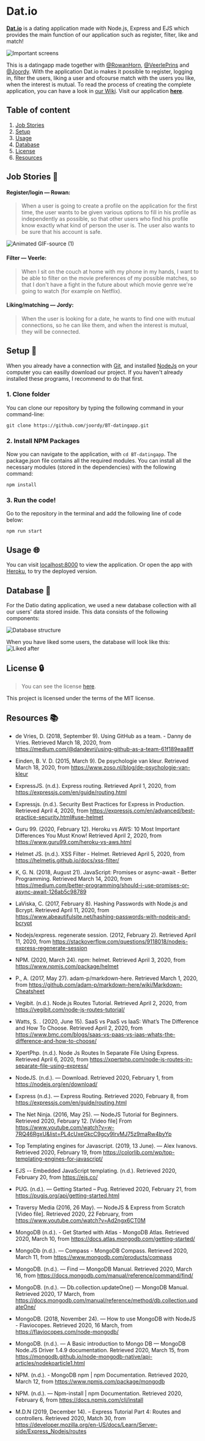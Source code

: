 # Dat.io

**[Dat.io](https://bt-datingapp.herokuapp.com/)** is a dating application made with Node.js, Express and EJS which provides the main function of our application such as register, filter, like and match!

![Important screens](https://user-images.githubusercontent.com/48051912/79166750-22eb0880-7de6-11ea-9dc1-378b769ee34b.png)

This is a datingapp made together with [@RowanHorn](https://github.com/rowanhorn1412), [@VeerlePrins](https://github.com/veerleprins) and [@Joordy](https://github.com/joordy). With the application Dat.io makes it possible to register, logging in, filter the users, liking a user and ofcourse match with the users you like, when the interest is mutual. To read the process of creating the complete application, you can have a look in [our Wiki](https://github.com/joordy/BT-datingapp/wiki). Visit our application **[here](https://bt-datingapp.herokuapp.com/)**.

## Table of content

1. [Job Stories](#job-stories)
2. [Setup](#setup)
3. [Usage](#usage)
4. [Database](#database)
5. [License](#license)
6. [Resources](#resources)

## Job Stories :speech_balloon:

#### Register/login — Rowan:

> When a user is going to create a profile on the application for the first time, the user wants to be given various options to fill in his profile as independently as possible, so that other users who find his profile know exactly what kind of person the user is. The user also wants to be sure that his account is safe.

<!-- <img src="https://imgflip.com/gif/3wqw91">

[url=https://imgflip.com/gif/3wqw91][img]https://i.imgflip.com/3wqw91.gif[/img][/url][url=https://imgflip.com/gif-maker]via Imgflip GIF Maker[/url] -->
![Animated GIF-source (1)](https://user-images.githubusercontent.com/35265583/79357490-648fc680-7f40-11ea-8456-1482aa5a0490.gif)

#### Filter — Veerle:

> When I sit on the couch at home with my phone in my hands, I want to be able to filter on the movie preferences of my possible matches, so that I don't have a fight in the future about which movie genre we're going to watch (for example on Netflix).

#### Liking/matching — Jordy:

> When the user is looking for a date, he wants to find one with mutual connections, so he can like them, and when the interest is mutual, they will be connected.

## Setup :wrench:

When you already have a connection with [Git](https://docs.gitlab.com/ee/gitlab-basics/start-using-git.html), and installed [NodeJs](https://www.webucator.com/how-to/how-install-nodejs-on-mac.cfm) on your computer you can easilly download our project. If you haven't already installed these programs, I recommend to do that first.

### 1. Clone folder

You can clone our repository by typing the following command in your command-line:

`git clone https://github.com/joordy/BT-datingapp.git`

### 2. Install NPM Packages

Now you can navigate to the application, with `cd BT-datingapp`. The package.json file contains all the required modules. You can install all the necessary modules (stored in the dependencies) with the following command:

`npm install`

### 3. Run the code!

Go to the repository in the terminal and add the following line of code below:

`npm run start`

## Usage :globe_with_meridians:

You can visit [localhost:8000](http://localhost:8000/) to view the application. Or open the app with [Heroku](https://bt-datingapp.herokuapp.com/), to try the deployed version.

## Database :floppy_disk:

For the Datio dating application, we used a new database collection with all our users' data stored inside. This data consists of the following components:

![Database structure](https://user-images.githubusercontent.com/35265583/79114896-c3104580-7d84-11ea-8581-dd5cd8118323.png)

When you have liked some users, the database will look like this:
![Liked after](https://user-images.githubusercontent.com/35265583/79119645-1f796200-7d91-11ea-9f70-e754d5a6c96e.png)

## License :lock:

> You can see the license [here](https://github.com/joordy/BT-datingapp/blob/master/LICENSE).

This project is licensed under the terms of the MIT license.

## Resources :books:

- de Vries, D. (2018, September 9). Using GitHub as a team. - Danny de Vries. Retrieved March 18, 2020, from https://medium.com/@dandevri/using-github-as-a-team-61f189eaa8ff

- Einden, B. V. D. (2015, March 9). De psychologie van kleur. Retrieved March 18, 2020, from https://www.zoso.nl/blog/de-psychologie-van-kleur

- ExpressJS. (n.d.). Express routing. Retrieved April 1, 2020, from https://expressjs.com/en/guide/routing.html

- Expressjs. (n.d.). Security Best Practices for Express in Production. Retrieved April 4, 2020, from https://expressjs.com/en/advanced/best-practice-security.html#use-helmet

- Guru 99. (2020, February 12). Heroku vs AWS: 10 Most Important Differences You Must Know! Retrieved April 2, 2020, from https://www.guru99.com/heroku-vs-aws.html

- Helmet JS. (n.d.). XSS Filter - Helmet. Retrieved April 5, 2020, from https://helmetjs.github.io/docs/xss-filter/

- K, G. N. (2018, August 21). JavaScript: Promises or async-await - Better Programming. Retrieved March 14, 2020, from https://medium.com/better-programming/should-i-use-promises-or-async-await-126ab5c98789

- LaViska, C. (2017, February 8). Hashing Passwords with Node.js and Bcrypt. Retrieved April 11, 2020, from https://www.abeautifulsite.net/hashing-passwords-with-nodejs-and-bcrypt

- Nodejs/express. regenerate session. (2012, February 2). Retrieved April 11, 2020, from https://stackoverflow.com/questions/9118018/nodejs-express-regenerate-session

- NPM. (2020, March 24). npm: helmet. Retrieved April 3, 2020, from https://www.npmjs.com/package/helmet

- P., A. (2017, May 27). adam-p/markdown-here. Retrieved March 1, 2020, from https://github.com/adam-p/markdown-here/wiki/Markdown-Cheatsheet

- Vegibit. (n.d.). Node.js Routes Tutorial. Retrieved April 2, 2020, from https://vegibit.com/node-js-routes-tutorial/

- Watts, S. . (2020, June 15). SaaS vs PaaS vs IaaS: What’s The Difference and How To Choose. Retrieved April 2, 2020, from https://www.bmc.com/blogs/saas-vs-paas-vs-iaas-whats-the-difference-and-how-to-choose/

- XpertPhp. (n.d.). Node Js Routes In Separate File Using Express. Retrieved April 6, 2020, from https://xpertphp.com/node-js-routes-in-separate-file-using-express/

- NodeJS. (n.d.). — Download. Retrieved 2020, February 1, from https://nodejs.org/en/download/

- Express (n.d.). — Express Routing. Retrieved 2020, February 8, from https://expressjs.com/en/guide/routing.html

- The Net Ninja. (2016, May 25). — NodeJS Tutorial for Beginners. Retrieved 2020, February 12. [Video file] From https://www.youtube.com/watch?v=w-7RQ46RgxU&list=PL4cUxeGkcC9gcy9lrvMJ75z9maRw4byYp

- Top Templating engines for Javascript. (2019, 13 June). — Alex Ivanovs. Retrieved 2020, February 19, from https://colorlib.com/wp/top-templating-engines-for-javascript/

- EJS -- Embedded JavaScript templating. (n.d.). Retrieved 2020, February 20, from https://ejs.co/

- PUG. (n.d.). — Getting Started – Pug. Retrieved 2020, February 21, from https://pugjs.org/api/getting-started.html

- Traversy Media (2016, 26 May). — NodeJS & Express from Scratch [Video file]. Retrieved 2020, 22 February, from https://www.youtube.com/watch?v=Ad2ngx6CT0M

- MongoDB (n.d.). - Get Started with Atlas - MongoDB Atlas. Retrieved 2020, March 10, from https://docs.atlas.mongodb.com/getting-started/

- MongoDb (n.d.). — Compass - MongoDB Compass. Retrieved 2020, March 11, from https://www.mongodb.com/products/compass

- MongoDB. (n.d.). — Find — MongoDB Manual. Retrieved 2020, March 16, from https://docs.mongodb.com/manual/reference/command/find/

- MongoDB. (n.d.). — Db.collection.updateOne() — MongoDB Manual. Retrieved 2020, 17 March, from https://docs.mongodb.com/manual/reference/method/db.collection.updateOne/

- MongoDB. (2018, November 24). — How to use MongoDB with NodeJS - Flaviocopes. Retrieved 2020, 16 March, from https://flaviocopes.com/node-mongodb/

- MongoDB. (n.d.). — A Basic introduction to Mongo DB — MongoDB Node.JS Driver 1.4.9 documentation. Retrieved 2020, March 15, from https://mongodb.github.io/node-mongodb-native/api-articles/nodekoarticle1.html

- NPM. (n.d.). - MongoDB npm | npm Documentation. Retrieved 2020, March 12, from https://www.npmjs.com/package/mongodb

- NPM. (n.d.). — Npm-install | npm Documentation. Retrieved 2020, February 6, from https://docs.npmjs.com/cli/install

- M.D.N (2019, December 14). – Express Tutorial Part 4: Routes and controllers. Retrieved 2020, Match 30, from https://developer.mozilla.org/en-US/docs/Learn/Server-side/Express_Nodejs/routes
